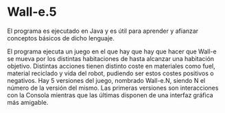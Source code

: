 # Wall-e.5

El programa es ejecutado en Java y es útil para aprender y afianzar conceptos básicos de dicho lenguaje.

El programa ejecuta un juego en el que hay que hay que hacer que Wall-e se mueva por los distintas habitaciones de
hasta alcanzar una habitación objetivo. Distintas acciones tienen distinto coste en materiales como fuel, 
material reciclado y vida del robot, pudiendo ser estos costes positivos o negativos. Hay 5 versiones del juego, 
nombrado Wall-e.N, siendo N el número de la versión del mismo. Las primeras versiones son interacciones con la
Consola mientras que las últimas disponen de una interfaz gráfica más amigable. 
